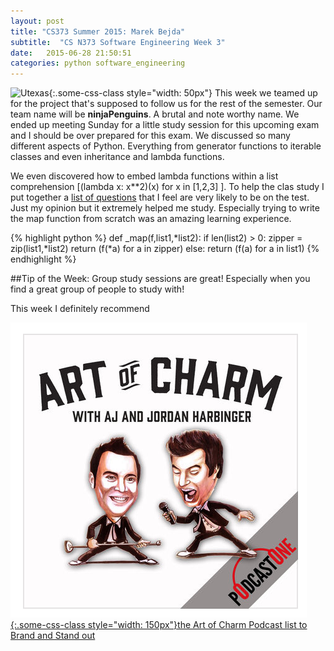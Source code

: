 ```yaml
---
layout: post
title: "CS373 Summer 2015: Marek Bejda"
subtitle:  "CS N373 Software Engineering Week 3"
date:   2015-06-28 21:50:51
categories: python software_engineering
---
```


 ![Utexas](https://www.utexas.edu/sites/default/files/images/Trademarked_Silhouette2.jpg){:.some-css-class style="width: 50px"} This week we teamed up for the project that's supposed to follow us for the rest of the semester. Our team name will be __ninjaPenguins__. A brutal and note worthy name. We ended up meeting Sunday for a little study session for this upcoming exam and I should be over prepared for this exam. We discussed so many different aspects of Python. Everything from generator functions to iterable classes and even inheritance and lambda functions. 

We even discovered how to embed lambda functions within a list comprehension [(lambda x: x**2)(x) for x in [1,2,3] ].  To help the clas study I put together a [list of questions][list] that I feel are very likely to be on the test. Just my opinion but it extremely helped me study. Especially trying to write the map function from scratch was an amazing learning experience. 


{% highlight python %}
def _map(f,list1,*list2):
    if len(list2) > 0:
        zipper = zip(list1,*list2)
        return (f(*a) for a in zipper)
    else:
        return (f(a) for a in list1)
{% endhighlight %}


##Tip of the Week:
Group study sessions are great! Especially when you find a great group of people to study with! 


This week I definitely recommend  

[![](/static/ArtofCharm.png){:.some-css-class style="width: 150px"}the Art of Charm Podcast list to Brand and Stand out][art]


[sphere]: http://www.spoj.com/problems/PFDEP/
[list]:http://nbviewer.ipython.org/gist/marek5050/deeeb7bd2215a68dc298
[art]:https://itunes.apple.com/us/podcast/419-dorie-clark-brand-stand/id212382281?i=345528538&mt=2